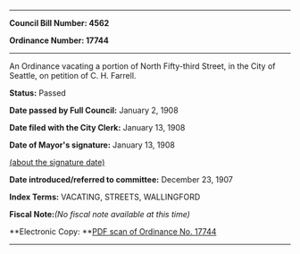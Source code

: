 

********

**Council Bill Number: 4562**
   
**Ordinance Number: 17744**
********

 An Ordinance vacating a portion of North Fifty-third Street, in the City of Seattle, on petition of C. H. Farrell.

**Status:** Passed
   
**Date passed by Full Council:** January 2, 1908
   
**Date filed with the City Clerk:** January 13, 1908
   
**Date of Mayor's signature:** January 13, 1908
   
[(about the signature date)](/~public/approvaldate.htm)
   
   
   
**Date introduced/referred to committee:** December 23, 1907
   
   
**Index Terms:** VACATING, STREETS, WALLINGFORD

**Fiscal Note:**_(No fiscal note available at this time)_

**Electronic Copy: **[PDF scan of Ordinance No. 17744](/~archives/Ordinances/Ord_17744.pdf)

********

